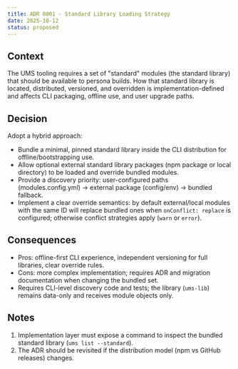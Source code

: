 ```yaml
---
title: ADR 0001 - Standard Library Loading Strategy
date: 2025-10-12
status: proposed
---
```


Context
-------

The UMS tooling requires a set of "standard" modules (the standard library) that should be available to persona builds. How that standard library is located, distributed, versioned, and overridden is implementation-defined and affects CLI packaging, offline use, and user upgrade paths.

Decision
--------

Adopt a hybrid approach:

- Bundle a minimal, pinned standard library inside the CLI distribution for offline/bootstrapping use.
- Allow optional external standard library packages (npm package or local directory) to be loaded and override bundled modules.
- Provide a discovery priority: user-configured paths (modules.config.yml) → external package (config/env) → bundled fallback.
- Implement a clear override semantics: by default external/local modules with the same ID will replace bundled ones when `onConflict: replace` is configured; otherwise conflict strategies apply (`warn` or `error`).

Consequences
------------

- Pros: offline-first CLI experience, independent versioning for full libraries, clear override rules.
- Cons: more complex implementation; requires ADR and migration documentation when changing the bundled set.
- Requires CLI-level discovery code and tests; the library (`ums-lib`) remains data-only and receives module objects only.

Notes
-----

1. Implementation layer must expose a command to inspect the bundled standard library (`ums list --standard`).
2. The ADR should be revisited if the distribution model (npm vs GitHub releases) changes.
